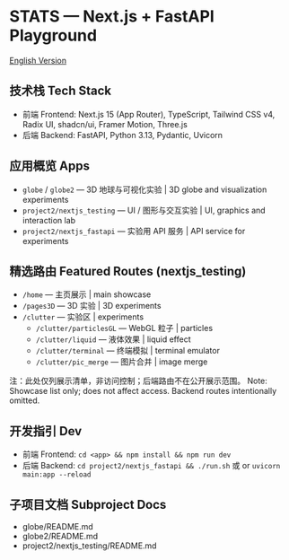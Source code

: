 # STATS — Next.js + FastAPI Playground

[English Version](#stats--nextjs--fastapi-playground-en)

## 技术栈 Tech Stack

- 前端 Frontend: Next.js 15 (App Router), TypeScript, Tailwind CSS v4, Radix UI, shadcn/ui, Framer Motion, Three.js
- 后端 Backend: FastAPI, Python 3.13, Pydantic, Uvicorn

## 应用概览 Apps

- `globe` / `globe2` — 3D 地球与可视化实验 | 3D globe and visualization experiments
- `project2/nextjs_testing` — UI / 图形与交互实验 | UI, graphics and interaction lab
- `project2/nextjs_fastapi` — 实验用 API 服务 | API service for experiments

## 精选路由 Featured Routes (nextjs_testing)

- `/home` — 主页展示 | main showcase
- `/pages3D` — 3D 实验 | 3D experiments
- `/clutter` — 实验区 | experiments
  - `/clutter/particlesGL` — WebGL 粒子 | particles
  - `/clutter/liquid` — 液体效果 | liquid effect
  - `/clutter/terminal` — 终端模拟 | terminal emulator
  - `/clutter/pic_merge` — 图片合并 | image merge

注：此处仅列展示清单，非访问控制；后端路由不在公开展示范围。 Note: Showcase list only; does not affect access. Backend routes intentionally omitted.

## 开发指引 Dev

- 前端 Frontend: `cd <app> && npm install && npm run dev`
- 后端 Backend: `cd project2/nextjs_fastapi && ./run.sh` 或 or `uvicorn main:app --reload`

## 子项目文档 Subproject Docs

- globe/README.md
- globe2/README.md
- project2/nextjs_testing/README.md
